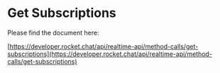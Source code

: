 # Get Subscriptions

Please find the document here: 

[https://developer.rocket.chat/api/realtime-api/method-calls/get-subscriptions](https://developer.rocket.chat/api/realtime-api/method-calls/get-subscriptions)

